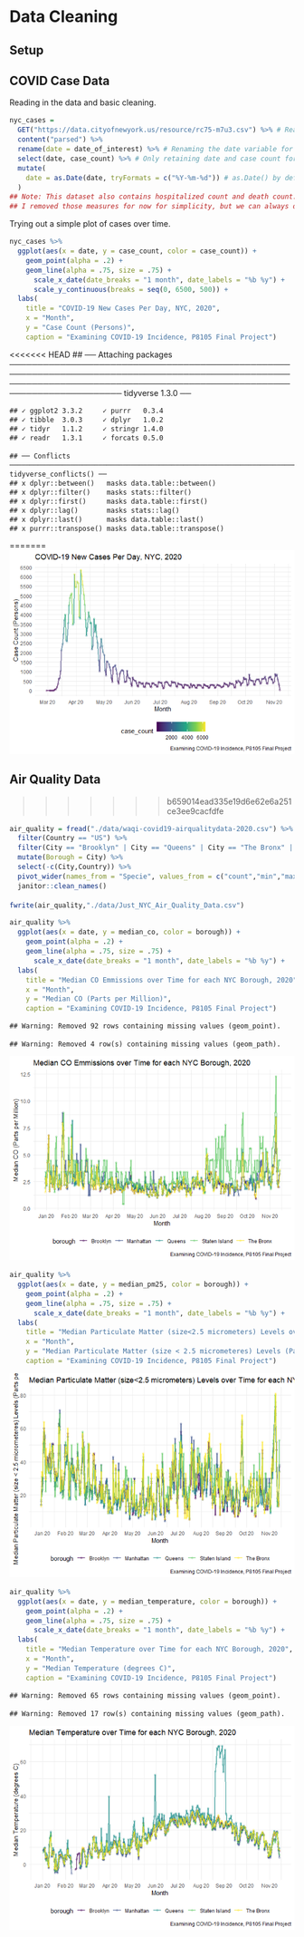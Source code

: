 Data Cleaning
================

## Setup

## COVID Case Data

Reading in the data and basic cleaning.

``` r
nyc_cases =
  GET("https://data.cityofnewyork.us/resource/rc75-m7u3.csv") %>% # Reading in the data
  content("parsed") %>% 
  rename(date = date_of_interest) %>% # Renaming the date variable for simplicity
  select(date, case_count) %>% # Only retaining date and case count for simplicity
  mutate(
    date = as.Date(date, tryFormats = c("%Y-%m-%d")) # as.Date() by default cannot convert POSIXct to date; no data lost
  )
## Note: This dataset also contains hospitalized count and death count.
## I removed those measures for now for simplicity, but we can always decide to retain them later if we think they would be useful.
```

Trying out a simple plot of cases over time.

``` r
nyc_cases %>% 
  ggplot(aes(x = date, y = case_count, color = case_count)) + 
    geom_point(alpha = .2) +
    geom_line(alpha = .75, size = .75) +
      scale_x_date(date_breaks = "1 month", date_labels = "%b %y") +
      scale_y_continuous(breaks = seq(0, 6500, 500)) +
  labs(
    title = "COVID-19 New Cases Per Day, NYC, 2020",
    x = "Month",
    y = "Case Count (Persons)",
    caption = "Examining COVID-19 Incidence, P8105 Final Project") 
```

<<<<<<< HEAD
    ## ── Attaching packages ────────────────────────────────────────────────────────────────────────────────────────────────────────────────────────────────────────────────────────────────────────── tidyverse 1.3.0 ──

    ## ✓ ggplot2 3.3.2     ✓ purrr   0.3.4
    ## ✓ tibble  3.0.3     ✓ dplyr   1.0.2
    ## ✓ tidyr   1.1.2     ✓ stringr 1.4.0
    ## ✓ readr   1.3.1     ✓ forcats 0.5.0

    ## ── Conflicts ───────────────────────────────────────────────────────────────────────────────────────────────────────────────────────────────────────────────────────────────────────────── tidyverse_conflicts() ──
    ## x dplyr::between()   masks data.table::between()
    ## x dplyr::filter()    masks stats::filter()
    ## x dplyr::first()     masks data.table::first()
    ## x dplyr::lag()       masks stats::lag()
    ## x dplyr::last()      masks data.table::last()
    ## x purrr::transpose() masks data.table::transpose()
=======
![](data_cleaning_files/figure-gfm/clean_cases-1.png)<!-- -->

## Air Quality Data
>>>>>>> b659014ead335e19d6e62e6a251ce3ee9cacfdfe

``` r
air_quality = fread("./data/waqi-covid19-airqualitydata-2020.csv") %>%
  filter(Country == "US") %>%
  filter(City == "Brooklyn" | City == "Queens" | City == "The Bronx" | City == "Staten Island" | City == "Manhattan") %>%
  mutate(Borough = City) %>%
  select(-c(City,Country)) %>%
  pivot_wider(names_from = "Specie", values_from = c("count","min","max","median","variance")) %>% 
  janitor::clean_names()

fwrite(air_quality,"./data/Just_NYC_Air_Quality_Data.csv")
```

``` r
air_quality %>% 
  ggplot(aes(x = date, y = median_co, color = borough)) + 
    geom_point(alpha = .2) +
    geom_line(alpha = .75, size = .75) +
      scale_x_date(date_breaks = "1 month", date_labels = "%b %y") +
  labs(
    title = "Median CO Emmissions over Time for each NYC Borough, 2020",
    x = "Month",
    y = "Median CO (Parts per Million)",
    caption = "Examining COVID-19 Incidence, P8105 Final Project") 
```

    ## Warning: Removed 92 rows containing missing values (geom_point).

    ## Warning: Removed 4 row(s) containing missing values (geom_path).

![](data_cleaning_files/figure-gfm/plot_aq-1.png)<!-- -->

``` r
air_quality %>% 
  ggplot(aes(x = date, y = median_pm25, color = borough)) + 
    geom_point(alpha = .2) +
    geom_line(alpha = .75, size = .75) +
      scale_x_date(date_breaks = "1 month", date_labels = "%b %y") +
  labs(
    title = "Median Particulate Matter (size<2.5 micrometers) Levels over Time for each NYC Borough, 2020",
    x = "Month",
    y = "Median Particulate Matter (size < 2.5 micrometeres) Levels (Parts per Millon)",
    caption = "Examining COVID-19 Incidence, P8105 Final Project") 
```

![](data_cleaning_files/figure-gfm/plot_aq-2.png)<!-- -->

``` r
air_quality %>% 
  ggplot(aes(x = date, y = median_temperature, color = borough)) + 
    geom_point(alpha = .2) +
    geom_line(alpha = .75, size = .75) +
      scale_x_date(date_breaks = "1 month", date_labels = "%b %y") +
  labs(
    title = "Median Temperature over Time for each NYC Borough, 2020",
    x = "Month",
    y = "Median Temperature (degrees C)",
    caption = "Examining COVID-19 Incidence, P8105 Final Project") 
```

    ## Warning: Removed 65 rows containing missing values (geom_point).

    ## Warning: Removed 17 row(s) containing missing values (geom_path).

![](data_cleaning_files/figure-gfm/plot_aq-3.png)<!-- -->
